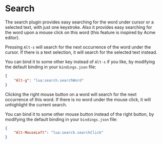 # Search

The search plugin provides easy searching for the word under cursor
or a selected text, with just one keystroke. Also it provides easy
searching for the word upon a mouse click on this word (this feature is
inspired by Acme editor).

Pressing `Alt-s` will search for the next occurrence of the word under
the cursor. If there is a text selection, it will search for the
selected text instead.

You can bind it to some other key instead of `Alt-s` if you like, by
modifying the default binding in your `bindings.json` file:

```json
{
    "Alt-g": "lua:search.searchWord"
}
```

Clicking the right mouse button on a word will search for the next
occurrence of this word. If there is no word under the mouse click,
it will unhighlight the current search.

You can bind it to some other mouse button instead of the right button,
by modifying the default binding in your `bindings.json` file:

```json
{
    "Alt-MouseLeft": "lua:search.searchClick"
}
```
